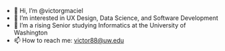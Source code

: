 - 👋 Hi, I’m @victorgmaciel
- 👀 I’m interested in UX Design, Data Science, and Software Development
- 🌱 I’m a rising Senior studying Informatics at the University of Washington
- 📫 How to reach me: victor88@uw.edu


